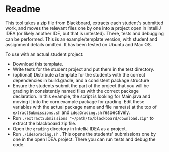 # Readme
This tool takes a zip file from Blackboard, extracts each student's submitted work, and moves the relevant files one by one into a  project open in IntelliJ IDEA (or likely another IDE, but that is untested). There, tests and debugging can be performed. This is an example/template version, with student and assignment details omitted. It has been tested on Ubuntu and Mac OS.

To use with an actual student project:

- Download this template.
- Write tests for the student project and put them in the test directory.
- (optional) Distribute a template for the students with the correct dependencies in build.gradle, and a consistent package structure
- Ensure the students submit the part of the project that you will be grading in consistently named files with the correct package declaration. In this example, the script is looking for Main.java and moving it into the com.example package for grading. Edit these variables with the actual package name and file name(s) at the top of `extractSubmissions.sh` and `ideaGrading.sh` respectively.
- Run `./extractSubmissions "~/path/to/blackboard/download.zip"` to extract the blackboard zip file.
- Open the `grading` directory in IntelliJ IDEA as a project. 
- Run `./ideaGrading.sh` . This opens the students' submissions one by one in the open IDEA project. There you can run tests and debug the code. 
